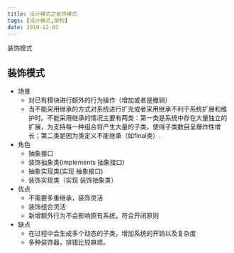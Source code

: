 ```yaml
---
title: 设计模式之装饰模式
tags: [设计模式,架构]
date: 2019-12-03
---
```


装饰模式
<!-- more -->
装饰模式
----
- 场景
  - 对已有模块进行额外的行为操作（增加或者是撤销）
  - 当不能采用继承的方式对系统进行扩充或者采用继承不利于系统扩展和维护时。不能采用继承的情况主要有两类：第一类是系统中存在大量独立的扩展，为支持每一种组合将产生大量的子类，使得子类数目呈爆炸性增长；第二类是因为类定义不能继承（如final类）.
- 角色
  - 抽象接口
  - 装饰抽象类(implements 抽象接口)
  - 抽象实现类(实现 抽象接口)
  - 装饰实现类（实现 装饰抽象类）
- 优点
  - 不需要多重继承，装饰灵活
  - 装饰组合灵活
  - 新增额外行为不会影响原有系统，符合开闭原则
- 缺点
  - 在过程中会生成多个动态的子类，增加系统的开销以及复杂度
  - 多种装饰器，排错比较麻烦。